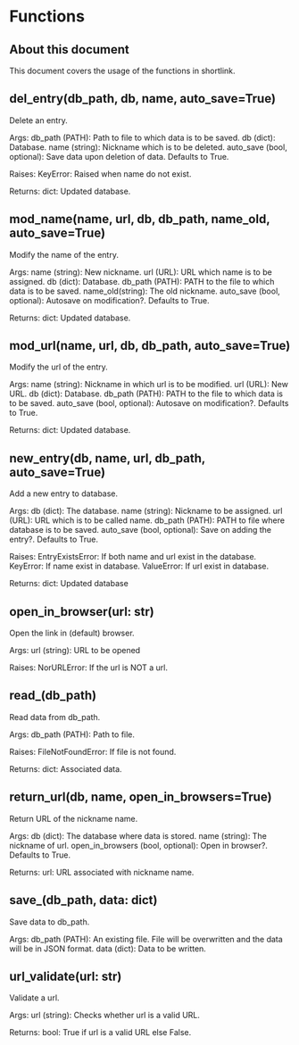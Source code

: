 # Functions

## About this document

This document covers the usage of the functions in shortlink.

## del_entry(db_path, db, name, auto_save=True)

Delete an entry.

  Args:
    db_path (PATH): Path to file to which data is to be saved.
    db (dict): Database.
    name (string): Nickname which is to be deleted.
    auto_save (bool, optional): Save data upon deletion of data. Defaults to True.

  Raises:
    KeyError: Raised when name do not exist.

  Returns:
    dict: Updated database.

## mod_name(name, url, db, db_path, name_old, auto_save=True)

Modify the name of the entry.

Args:
    name (string): New nickname.
    url (URL): URL which name is to be assigned.
    db (dict): Database.
    db_path (PATH): PATH to the file to which data is to be saved.
    name_old(string): The old nickname.
    auto_save (bool, optional): Autosave on modification?. Defaults to True.

Returns:
    dict: Updated database.

## mod_url(name, url, db, db_path, auto_save=True)

  Modify the url of the entry.
  
  Args:
      name (string): Nickname in which url is to be modified.
      url (URL): New URL.
      db (dict): Database.
      db_path (PATH): PATH to the file to which data is to be saved.
      auto_save (bool, optional): Autosave on modification?. Defaults to True.
  
  Returns:
      dict: Updated database.

## new_entry(db, name, url, db_path, auto_save=True)

  Add a new entry to database.
  
  Args:
      db (dict): The database.
      name (string): Nickname to be assigned.
      url (URL): URL which is to be called name.
      db_path (PATH): PATH to file where database is to be saved.
      auto_save (bool, optional): Save on adding the entry?. Defaults to True.
  
  Raises:
      EntryExistsError: If both name and url exist in the database.
      KeyError: If name exist in database.
      ValueError: If url exist in database.
  
  Returns:
      dict: Updated database

## open_in_browser(url: str)

  Open the link in (default) browser.
  
  Args:
      url (string): URL to be opened
  
  Raises:
      NorURLError: If the url is NOT a url.

## read_(db_path)

  Read data from db_path.
  
  Args:
      db_path (PATH): Path to file.
  
  Raises:
      FileNotFoundError: If file is not found.
  
  Returns:
      dict: Associated data.

## return_url(db, name, open_in_browsers=True)

  Return URL of the nickname name.
  
  Args:
      db (dict): The database where data is stored.
      name (string): The nickname of url.
      open_in_browsers (bool, optional): Open in browser?. Defaults to True.
  
  Returns:
      url: URL associated with nickname name.

## save_(db_path, data: dict)

  Save data to db_path.
  
  Args:
      db_path (PATH): An existing file. File will be overwritten and the data will be in JSON format.
      data (dict): Data to be written.

## url_validate(url: str)

  Validate a url.
  
  Args:
      url (string): Checks whether url is a valid URL.
  
  Returns:
      bool: True if url is a valid URL else False.
